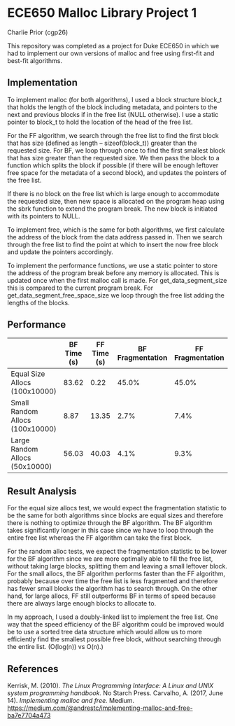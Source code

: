 # ECE650 Malloc Library Project 1
Charlie Prior (cgp26)

This repository was completed as a project for Duke ECE650 in which we had to implement our own versions of malloc and free using first-fit and best-fit algorithms.

## Implementation
To implement malloc (for both algorithms), I used a block structure block_t that holds the length of the block including metadata, and pointers to the next and previous blocks if in the free list (NULL otherwise). I use a static pointer to block_t to hold the location of the head of the free list.

For the FF algorithm, we search through the free list to find the first block that has size (defined as length – sizeof(block_t)) greater than the requested size. For BF, we loop through once to find the first smallest block that has size greater than the requested size. We then pass the block to a function which splits the block if possible (if there will be enough leftover free space for the metadata of a second block), and updates the pointers of the free list.

If there is no block on the free list which is large enough to accommodate the requested size, then new space is allocated on the program heap using the sbrk function to extend the program break. The new block is initiated with its pointers to NULL.

To implement free, which is the same for both algorithms, we first calculate the address of the block from the data address passed in. Then we search through the free list to find the point at which to insert the now free block and update the pointers accordingly.

To implement the performance functions, we use a static pointer to store the address of the program break before any memory is allocated. This is updated once when the first malloc call is made. For get_data_segment_size this is compared to the current program break. For get_data_segment_free_space_size we loop through the free list adding the lengths of the blocks.

## Performance
|                                          |     BF Time (s)    |     FF Time (s)    |     BF Fragmentation    |     FF Fragmentation    |
|------------------------------------------|--------------------|--------------------|-------------------------|-------------------------|
|     Equal Size Allocs   (100x10000)      |     83.62          |     0.22           |     45.0%               |     45.0%               |
|     Small Random Allocs   (100x10000)    |     8.87           |     13.35          |     2.7%                |     7.4%                |
|     Large Random Allocs   (50x10000)     |     56.03          |     40.03          |     4.1%                |     9.3%                |

## Result Analysis
For the equal size allocs test, we would expect the fragmentation statistic to be the same for both algorithms since blocks are equal sizes and therefore there is nothing to optimize through the BF algorithm. The BF algorithm takes significantly longer in this case since we have to loop through the entire free list whereas the FF algorithm can take the first block.

For the random alloc tests, we expect the fragmentation statistic to be lower for the BF algorithm since we are more optimally able to fill the free list, without taking large blocks, splitting them and leaving a small leftover block. For the small allocs, the BF algorithm performs faster than the FF algorithm, probably because over time the free list is less fragmented and therefore has fewer small blocks the algorithm has to search through. On the other hand, for large allocs, FF still outperforms BF in terms of speed because there are always large enough blocks to allocate to.

In my approach, I used a doubly-linked list to implement the free list. One way that the speed efficiency of the BF algorithm could be improved would be to use a sorted tree data structure which would allow us to more efficiently find the smallest possible free block, without searching through the entire list. (O(log(n)) vs O(n).)

## References
Kerrisk, M. (2010). *The Linux Programming Interface: A Linux and UNIX system programming handbook.* No Starch Press.
Carvalho, A. (2017, June 14). *Implementing malloc and free.* Medium. https://medium.com/@andrestc/implementing-malloc-and-free-ba7e7704a473
